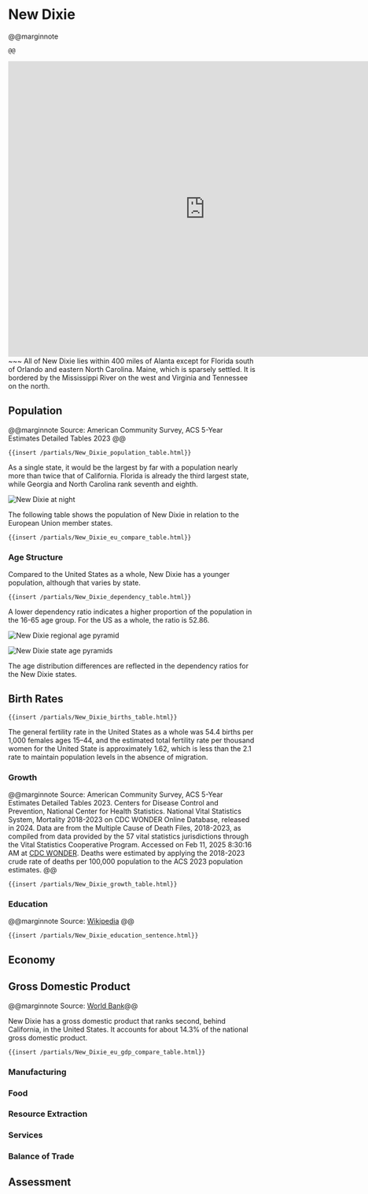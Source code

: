 # New Dixie

@@marginnote
~~~<img src="/img/dixie.png" style="width: 100%; display: block;">~~~
@@

~~~
<iframe 
	src="https://njal.s3.us-west-2.amazonaws.com/Atlanta.html" 
	title="Atlanta area map" 
	width="800" 
	height="600" 
	frameborder="0" 
	scrolling="yes">
</iframe>
~~~
All of New Dixie lies within 400 miles of Alanta except for Florida south of Orlando and eastern North Carolina. Maine, which is sparsely settled. It is bordered by the Mississippi River on the west and Virginia and Tennessee on the north.

## Population
@@marginnote
Source: American Community Survey, ACS 5-Year Estimates Detailed Tables 2023
@@

~~~
{{insert /partials/New_Dixie_population_table.html}}	
~~~


As a single state, it would be the largest by far with a population nearly more than twice that of California. Florida is already the third largest state, while Georgia and North Carolina rank seventh and eighth.

![New Dixie at night](/img/dixie_at_night.png)

The following table shows the population of New Dixie in relation to the European Union member states.

~~~
{{insert /partials/New_Dixie_eu_compare_table.html}}	 
~~~

### Age Structure

Compared to the United States as a whole, New Dixie has a younger population, although that varies by state.

~~~
{{insert /partials/New_Dixie_dependency_table.html}}	
~~~

A lower dependency ratio indicates a higher proportion of the population in the 16-65 age group. For the US as a whole, the ratio is 52.86.

![New Dixie regional age pyramid](/img/New_Dixie_Age_Pyramid.png)


![New Dixie state age pyramids](/img/New_Dixie_states_age_pyramids.png)

The age distribution differences are reflected in the dependency ratios for the New Dixie states.


## Birth Rates

~~~
{{insert /partials/New_Dixie_births_table.html}}	 
~~~

The general fertility rate in the United States as a whole was 54.4 births per 1,000 females ages 15–44, and the estimated total fertility rate per thousand women for the United State is approximately 1.62, which is less than the 2.1 rate to maintain population levels in the absence of migration.

### Growth

@@marginnote
Source: American Community Survey, ACS 5-Year Estimates Detailed Tables 2023. Centers for Disease Control and Prevention, National Center for Health Statistics. National Vital Statistics System, Mortality 2018-2023 on CDC WONDER Online Database, released in 2024. Data are from the Multiple Cause of Death Files, 2018-2023, as compiled from data provided by the 57 vital statistics jurisdictions through the Vital Statistics Cooperative Program. Accessed on Feb 11, 2025 8:30:16 AM at [CDC WONDER](http://wonder.cdc.gov/ucd-icd10-expanded.html). Deaths were estimated by applying the 2018-2023 crude rate of deaths per 100,000 population to the ACS 2023 population estimates.
@@
~~~
{{insert /partials/New_Dixie_growth_table.html}}	 
~~~

### Education

@@marginnote
Source: [Wikipedia](https://www.wikiwand.com/en/articles/List_of_U.S._states_and_territories_by_educational_attainment)
@@

~~~
{{insert /partials/New_Dixie_education_sentence.html}}	 
~~~



## Economy

## Gross Domestic Product

@@marginnote Source: [World Bank](https://data.worldbank.org/indicator/NY.GDP.MKTP.CD)@@

New Dixie has a gross domestic product that ranks second, behind California, in the United States. It accounts for about 14.3% of the national gross domestic product. 

~~~
{{insert /partials/New_Dixie_eu_gdp_compare_table.html}}	 
~~~


### Manufacturing
### Food
### Resource Extraction
### Services
### Balance of Trade

## Assessment
	